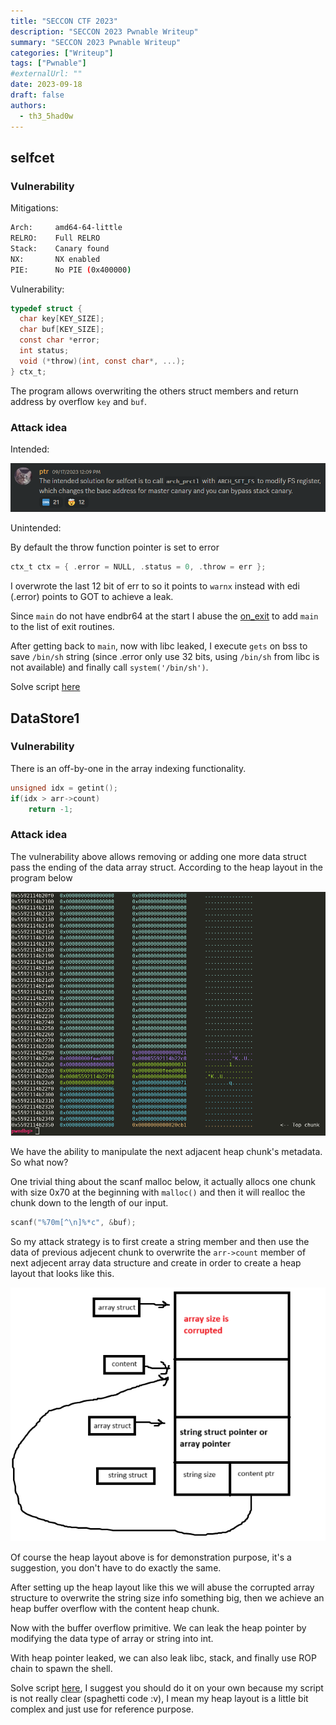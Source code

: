 ```yaml
---
title: "SECCON CTF 2023"
description: "SECCON 2023 Pwnable Writeup"
summary: "SECCON 2023 Pwnable Writeup"
categories: ["Writeup"]
tags: ["Pwnable"]
#externalUrl: ""
date: 2023-09-18
draft: false
authors:
  - th3_5had0w
---
```


## selfcet

### Vulnerability

Mitigations:

```bash
Arch:     amd64-64-little
RELRO:    Full RELRO
Stack:    Canary found
NX:       NX enabled
PIE:      No PIE (0x400000)
```

Vulnerability:

```c
typedef struct {
  char key[KEY_SIZE];
  char buf[KEY_SIZE];
  const char *error;
  int status;
  void (*throw)(int, const char*, ...);
} ctx_t;
```

The program allows overwriting the others struct members and return address by overflow `key` and `buf`.

### Attack idea

Intended:

![](./intended-selfcet.png)

Unintended:

By default the throw function pointer is set to error

```c
ctx_t ctx = { .error = NULL, .status = 0, .throw = err };
```

I overwrote the last 12 bit of err to so it points to `warnx` instead with edi (.error) points to GOT to achieve a leak.

Since `main` do not have endbr64 at the start I abuse the [on_exit](https://elixir.bootlin.com/glibc/latest/source/stdlib/stdlib.h#L749) to add `main` to the list of exit routines.

After getting back to `main`, now with libc leaked, I execute `gets` on bss to save `/bin/sh` string (since .error only use 32 bits, using `/bin/sh` from libc is not available) and finally call `system('/bin/sh')`.

Solve script [here](https://github.com/th3-5had0w/CTF-contests/blob/master/seccon2023/selfcet/x.py)

## DataStore1

### Vulnerability

There is an off-by-one in the array indexing functionality.

```c
unsigned idx = getint();
if(idx > arr->count)
	return -1;
```

### Attack idea

The vulnerability above allows removing or adding one more data struct pass the ending of the data array struct. According to the heap layout in the program below

![](./ds1.png)

We have the ability to manipulate the next adjacent heap chunk's metadata. So what now?

One trivial thing about the scanf malloc below, it actually allocs one chunk with size 0x70 at the beginning with `malloc()` and then it will realloc the chunk down to the length of our input.

```c
scanf("%70m[^\n]%*c", &buf);
```

So my attack strategy is to first create a string member and then use the data of previous adjecent chunk to overwrite the `arr->count` member of next adjecent array data structure and create in order to create a heap layout that looks like this.

![](./ds2.png)

Of course the heap layout above is for demonstration purpose, it's a suggestion, you don't have to do exactly the same.

After setting up the heap layout like this we will abuse the corrupted array structure to overwrite the string size info something big, then we achieve an heap buffer overflow with the content heap chunk.

Now with the buffer overflow primitive. We can leak the heap pointer by modifying the data type of array or string into int.

With heap pointer leaked, we can also leak libc, stack, and finally use ROP chain to spawn the shell.

Solve script [here](https://github.com/th3-5had0w/CTF-contests/blob/master/seccon2023/DataStore1/x.py), I suggest you should do it on your own because my script is not really clear (spaghetti code :v), I mean my heap layout is a little bit complex and just use for reference purpose.